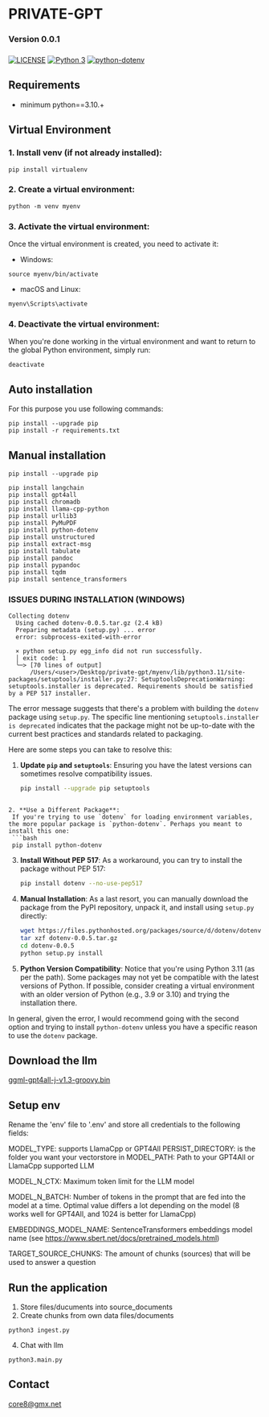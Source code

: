 # PRIVATE-GPT
### Version 0.0.1

### 

[![LICENSE](https://img.shields.io/badge/license-Apache-lightgrey.svg)]()
[![Python 3](https://img.shields.io/badge/python-yellow.svg)](https://www.python.org/downloads/)
[![python-dotenv](https://img.shields.io/badge/python-dotenv-lightblue.svg)](https://pypi.org/project/python-dotenv/)

## Requirements

* minimum python==3.10.+

## Virtual Environment

### 1. Install venv (if not already installed):
```
pip install virtualenv
```
### 2. Create a virtual environment:
```
python -m venv myenv
```
### 3. Activate the virtual environment:
Once the virtual environment is created, you need to activate it:
- Windows:
```
source myenv/bin/activate
```
- macOS and Linux:
```
myenv\Scripts\activate
```

### 4. Deactivate the virtual environment:
When you're done working in the virtual environment and want to return to the global Python environment, simply run:
```
deactivate
```

## Auto installation

For this purpose you use following commands:

```
pip install --upgrade pip
pip install -r requirements.txt
```

## Manual installation

```
pip install --upgrade pip

pip install langchain
pip install gpt4all
pip install chromadb
pip install llama-cpp-python
pip install urllib3
pip install PyMuPDF
pip install python-dotenv
pip install unstructured
pip install extract-msg
pip install tabulate
pip install pandoc
pip install pypandoc
pip install tqdm
pip install sentence_transformers
```

### ISSUES DURING INSTALLATION (WINDOWS)
```
Collecting dotenv
  Using cached dotenv-0.0.5.tar.gz (2.4 kB)
  Preparing metadata (setup.py) ... error
  error: subprocess-exited-with-error
  
  × python setup.py egg_info did not run successfully.
  │ exit code: 1
  ╰─> [70 lines of output]
      /Users/<user>/Desktop/private-gpt/myenv/lib/python3.11/site-packages/setuptools/installer.py:27: SetuptoolsDeprecationWarning: setuptools.installer is deprecated. Requirements should be satisfied by a PEP 517 installer.
```

The error message suggests that there's a problem with building the `dotenv` package using `setup.py`. The specific line mentioning `setuptools.installer is deprecated` indicates that the package might not be up-to-date with the current best practices and standards related to packaging.

Here are some steps you can take to resolve this:

1. **Update `pip` and `setuptools`**:
   Ensuring you have the latest versions can sometimes resolve compatibility issues.
   ```bash
   pip install --upgrade pip setuptools
  ```

2. **Use a Different Package**:
   If you're trying to use `dotenv` for loading environment variables, the more popular package is `python-dotenv`. Perhaps you meant to install this one:
   ```bash
   pip install python-dotenv
   ```

3. **Install Without PEP 517**:
   As a workaround, you can try to install the package without PEP 517:
   ```bash
   pip install dotenv --no-use-pep517
   ```

4. **Manual Installation**:
   As a last resort, you can manually download the package from the PyPI repository, unpack it, and install using `setup.py` directly:
   ```bash
   wget https://files.pythonhosted.org/packages/source/d/dotenv/dotenv-0.0.5.tar.gz
   tar xzf dotenv-0.0.5.tar.gz
   cd dotenv-0.0.5
   python setup.py install
   ```

5. **Python Version Compatibility**:
   Notice that you're using Python 3.11 (as per the path). Some packages may not yet be compatible with the latest versions of Python. If possible, consider creating a virtual environment with an older version of Python (e.g., 3.9 or 3.10) and trying the installation there.

In general, given the error, I would recommend going with the second option and trying to install `python-dotenv` unless you have a specific reason to use the `dotenv` package.

## Download the llm
[ggml-gpt4all-j-v1.3-groovy.bin](https://gpt4all.io/models/ggml-gpt4all-j-v1.3-groovy.bin)

## Setup env

Rename the 'env' file to '.env' and store all credentials to the following fields:

MODEL_TYPE: supports LlamaCpp or GPT4All
PERSIST_DIRECTORY: is the folder you want your vectorstore in
MODEL_PATH: Path to your GPT4All or LlamaCpp supported LLM

MODEL_N_CTX: Maximum token limit for the LLM model

MODEL_N_BATCH: Number of tokens in the prompt that are fed into the model at a time. Optimal value differs a lot depending on the model (8 works well for GPT4All, and 1024 is better for LlamaCpp)

EMBEDDINGS_MODEL_NAME: SentenceTransformers embeddings model name (see https://www.sbert.net/docs/pretrained_models.html)

TARGET_SOURCE_CHUNKS: The amount of chunks (sources) that will be used to answer a question

## Run the application
1. Store files/ducuments into source_documents
2. Create chunks from own data files/documents
  ```
  python3 ingest.py
   ```
4. Chat with llm
  ```
  python3.main.py
  ```

## Contact
core8@gmx.net
